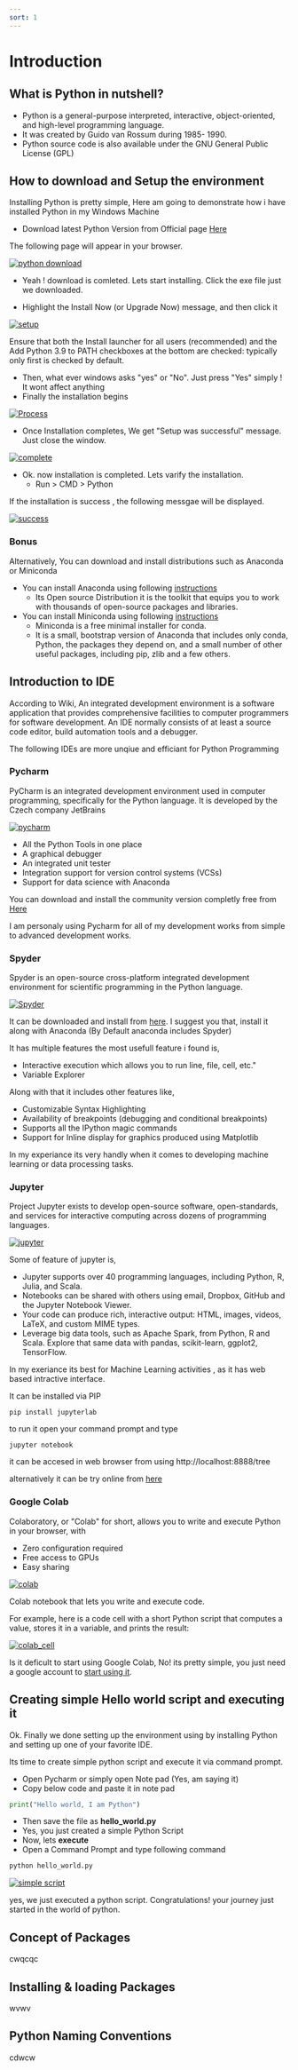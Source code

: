 ```yaml
---
sort: 1
---
```


# Introduction

## What is Python in nutshell?

- Python is a general-purpose interpreted, interactive, object-oriented, and high-level programming language.
- It was created by Guido van Rossum during 1985- 1990.
- Python source code is also available under the GNU General Public License (GPL)

## How to download and Setup the environment

Installing Python is pretty simple, Here am going to demonstrate how i have installed Python in my Windows Machine

- Download latest Python Version from Official page [Here](https://www.python.org/downloads/ "Here")

The following page will appear in your browser.

[![python download](https://raw.githubusercontent.com/dhamodharanrk/lets_learn/main/static_files/www_python_org_download.png "python download")](https://raw.githubusercontent.com/dhamodharanrk/lets_learn/main/static_files/www_python_org_download.png "python download")

- Yeah ! download is comleted. Lets start installing. Click the exe file just we downloaded.

- Highlight the Install Now (or Upgrade Now) message, and then click it

[![setup](https://raw.githubusercontent.com/dhamodharanrk/lets_learn/main/static_files/pythonsetup.jpg "setup")](https://raw.githubusercontent.com/dhamodharanrk/lets_learn/main/static_files/pythonsetup.jpg "setup")

Ensure that both the Install launcher for all users (recommended) and the Add Python 3.9 to PATH checkboxes at the bottom are checked: typically only first is checked by default.

- Then, what ever windows asks "yes" or "No". Just press "Yes" simply ! It wont affect anything
- Finally the installation begins

[![Process](https://raw.githubusercontent.com/dhamodharanrk/lets_learn/main/static_files/pythonsetup_2.jpg "Process")](https://raw.githubusercontent.com/dhamodharanrk/lets_learn/main/static_files/pythonsetup_2.jpg "Process")

- Once Installation completes, We get "Setup was successful" message. Just close the window.

[![complete](https://raw.githubusercontent.com/dhamodharanrk/lets_learn/main/static_files/pythonsetup_3.jpg "complete")](https://raw.githubusercontent.com/dhamodharanrk/lets_learn/main/static_files/pythonsetup_3.jpg "complete")

- Ok. now installation is completed. Lets varify the installation.
	- Run > CMD > Python

If the installation is success , the following messgae will be displayed.

[![success](https://raw.githubusercontent.com/dhamodharanrk/lets_learn/main/static_files/pythonsetup_4.jpg "success")](https://raw.githubusercontent.com/dhamodharanrk/lets_learn/main/static_files/pythonsetup_4.jpg "success")

### Bonus

Alternatively, You can download and install distributions such as Anaconda or Miniconda

- You can install Anaconda using following [instructions](https://www.anaconda.com/products/individual "instructions")
	- Its Open source Distribution
	 it is the toolkit that equips you to work with thousands of open-source packages and libraries.
- You can install Miniconda using following [instructions](https://docs.conda.io/en/latest/miniconda.html "instructions")
	- Miniconda is a free minimal installer for conda.
	- It is a small, bootstrap version of Anaconda that includes only conda, Python, the packages they depend on, and a small number of other useful packages, including pip, zlib and a few others.

## Introduction to IDE

According to Wiki, An integrated development environment is a software application that provides comprehensive facilities to computer programmers for software development. An IDE normally consists of at least a source code editor, build automation tools and a debugger.

The following IDEs are more unqiue and efficiant for Python Programming

### Pycharm
PyCharm is an integrated development environment used in computer programming, specifically for the Python language. It is developed by the Czech company JetBrains

[![pycharm](https://raw.githubusercontent.com/dhamodharanrk/lets_learn/main/static_files/pycharm.jpg "pycharm")](https://raw.githubusercontent.com/dhamodharanrk/lets_learn/main/static_files/pycharm.jpg "pycharm")

- All the Python Tools in one place
- A graphical debugger
- An integrated unit tester
- Integration support for version control systems (VCSs)
- Support for data science with Anaconda

You can download and install the community version completly free from [Here](https://www.jetbrains.com/pycharm/download/ "Here")

I am personaly using Pycharm for all of my development works from simple to advanced development works.

### Spyder
Spyder is an open-source cross-platform integrated development environment for scientific programming in the Python language.

[![Spyder](https://raw.githubusercontent.com/dhamodharanrk/lets_learn/main/static_files/spyder.png "Spyder")](https://raw.githubusercontent.com/dhamodharanrk/lets_learn/main/static_files/spyder.png "Spyder")

It can be downloaded and install from [here](https://www.spyder-ide.org/ "here"). I suggest you that, install it along with Anaconda (By Default anaconda includes Spyder)

It has multiple features the most usefull feature i found is,

- Interactive execution which allows you to run line, file, cell, etc."
- Variable Explorer

Along with that it includes other features like,

- Customizable Syntax Highlighting
- Availability of  breakpoints (debugging and conditional breakpoints)
- Supports all the IPython magic commands
- Support for Inline display for graphics produced using Matplotlib

In my experiance its very handly when it comes to developing machine learning or data processing tasks.

### Jupyter
Project Jupyter exists to develop open-source software, open-standards, and services for interactive computing across dozens of programming languages.

[![jupyter](https://raw.githubusercontent.com/dhamodharanrk/lets_learn/main/static_files/jupyter.PNG "jupyter")](https://raw.githubusercontent.com/dhamodharanrk/lets_learn/main/static_files/jupyter.PNG "jupyter")

Some of feature of jupyter is,

- Jupyter supports over 40 programming languages, including Python, R, Julia, and Scala.
- Notebooks can be shared with others using email, Dropbox, GitHub and the Jupyter Notebook Viewer.
- Your code can produce rich, interactive output: HTML, images, videos, LaTeX, and custom MIME types.
- Leverage big data tools, such as Apache Spark, from Python, R and Scala. Explore that same data with pandas, scikit-learn, ggplot2, TensorFlow.

In my exeriance its best for Machine Learning activities , as it has web based intractive interface.

It can be installed via PIP

`pip install jupyterlab`

to run it open your command prompt and type 

`jupyter notebook`

it can be accesed in web browser from using http://localhost:8888/tree

alternatively it can be try online from [here](https://jupyter.org/try "here")

### Google Colab

Colaboratory, or "Colab" for short, allows you to write and execute Python in your browser, with

- Zero configuration required
- Free access to GPUs
- Easy sharing

[![colab](https://raw.githubusercontent.com/dhamodharanrk/lets_learn/main/static_files/colab.PNG "colab")](https://raw.githubusercontent.com/dhamodharanrk/lets_learn/main/static_files/colab.PNG "colab")

Colab notebook that lets you write and execute code.

For example, here is a code cell with a short Python script that computes a value, stores it in a variable, and prints the result:

[![colab_cell](https://raw.githubusercontent.com/dhamodharanrk/lets_learn/main/static_files/colab_cell.PNG "colab_cell")](https://raw.githubusercontent.com/dhamodharanrk/lets_learn/main/static_files/colab_cell.PNG "colab_cell")

Is it deficult to start using Google Colab, No!  its pretty simple, you just need a google account to [start using it](https://colab.research.google.com/ "start using it").

## Creating simple Hello world script and executing it

Ok. Finally we done setting up the environment using  by installing Python and setting up one of your favorite IDE.

Its time to create simple python script and execute it via command prompt.

- Open Pycharm or simply open Note pad (Yes, am saying it) 
- Copy below code and paste it in note pad

```python
print("Hello world, I am Python")
```
- Then save the file as **hello_world.py**
- Yes, you just created a simple Python Script
- Now, lets **execute**
- Open a Command Prompt and type following command

```bash
python hello_world.py
```
[![simple script](https://raw.githubusercontent.com/dhamodharanrk/lets_learn/main/static_files/simple_script.PNG "simple script")](https://raw.githubusercontent.com/dhamodharanrk/lets_learn/main/static_files/simple_script.PNG "simple script")

yes,  we just executed a python script. Congratulations! your journey just started in the world of python.

## Concept of Packages

cwqcqc

## Installing & loading Packages

wvwv

## Python Naming Conventions

cdwcw

